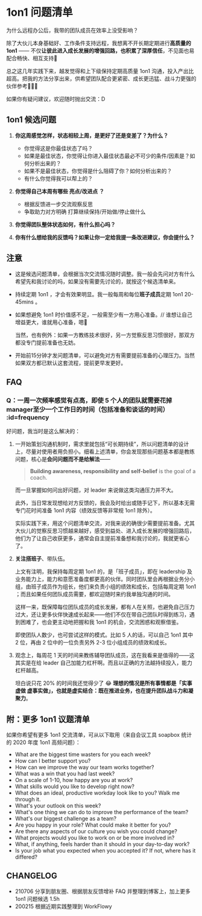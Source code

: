 # 1on1 问题清单


为什么远程办公后，我带的团队成员在效率上没受影响？

除了大伙儿本身基础好、工作条件支持远程，我想离不开长期定期进行**高质量的 1on1** —— 不仅**让彼此进入成长发展的增强回路，也积累了深厚信任**，不见面也易配合畅快、相互支持🤗

总之这几年实践下来，越发觉得和上下级保持定期高质量 1on1 沟通，投入产出比超高。把我的方法分享出来，供希望团队配合更紧密、成长更迅猛、战斗力更强的伙伴参考🏄🏻‍♀️

如果你有疑问建议，欢迎随时抛出交流：D

## 1on1 候选问题

1. **你这周感觉怎样，状态相较上周，是更好了还是变差了？为什么？**
    - 你觉得这是你最佳状态了吗？
    - 如果是最佳状态，你觉得让你进入最佳状态最必不可少的条件/因素是？如何分析出来的？
    - 如果不是最佳状态，你觉得是什么阻碍了你？如何分析出来的？
    - 有什么你觉得我可以帮上的？

2. **你觉得自己本周有哪些 亮点/改进点 ？**
    - 根据反馈进一步交流观察反思
    - 争取助力对方明确 打算继续保持/开始做/停止做什么

3. **你觉得团队整体状态如何，有什么担心吗？**

4. **你有什么想给我的反馈吗？如果让你一定给我提一条改进建议，你会提什么？**



## 注意

* 这是候选问题清单，会根据当次交流情况随时调整。我一般会先问对方有什么希望先和我讨论的吗，如果没有需要先讨论的，就按这个候选清单来。

* 持续定期 1on1 ，才会有效果明显。我一般每周和每位**班子成员**定期 1on1 20-45mins 。

* 如果想避免 1on1 时价值感不足，一般需至少有一方用心准备。// 谁想让自己增益更大，谁就用心准备，嗯🐒
    
    当然，也有例外：如果一方教练技术很好，另一方觉察反思习惯很好，那双方都没专门提前准备也无妨。 

* 开始前15分钟才发问题清单，可以避免对方有需要提前准备的心理压力。当然如果双方都已默认这套流程，提前更早发更好。

## FAQ


### Q：一周一次频率感觉有点高，即使 5 个人的团队就需要花掉manager至少一个工作日的时间（包括准备和谈话的时间） :id=frequency


好问题，我当时是这么解决的：

1. 一开始策划沟通机制时，需求里就包括“可长期持续”，所以问题清单的设计上，尽量对使用者用负担小。细看上述清单，你会发现那些问题基本都是教练问题，核心是**会问问题而不是给解法**——
    
    > **Building awareness, responsibility and self-belief** is the goal of a coach.
    
    而一旦掌握如何问出好问题，对 leader 来说做这类沟通压力并不大。

    此外，当日常发现想给对方反馈的，我会及时给出或随手记下，所以基本无需专门花时间准备 1on1 内容（绩效反馈等非常规 1on1 除外）。
    
    实际实践下来，用这个问题清单交流，对我来说的确很少需要提前准备。尤其大伙儿的觉察反思习惯越来越好，感受到益处、进入成长发展的增强回路后，他们为了让自己收获更多，通常会自主提前准备想和我讨论的，我就更省心了。

2. **关注搭班子**、带队伍。

    上文有注明，我保持每周定期 1on1 的，是「班子成员」，即在 leadership 及业务能力上，能力和意愿准备度都更高的伙伴。同时团队里会再根据业务分小组，由班子成员作为组长，他们来负责小组的绩效和成长，包括每周定期 1on1 ；而且如果任何团队成员需要，都欢迎随时来约我单独沟通的时间。

    这样一来，既保障每位团队成员的成长发展，都有人在关照，也避免自己压力过大，还让更多伙伴快速成长起来——他们不仅在带自己团队时得到练习，遇到困难了，也会更主动地把握和我 1on1 的机会，交流困惑和观察借鉴。

    即使团队人数少，也可尝试这样的模式。比如 5 人的话，可以自己 1on1 其中 2 位，再由 2 位中的一位负责另外 2-3 位小组成员的绩效和成长。


3. 观念上，每周花 1 天的时间来教练辅导团队成员，这在我看来是值得的——这其实是在给 leader 自己加能力杠杆啊。而且以正确的方法越持续投入，能力杠杆越高。

    坦白说只花 20% 的时间我还觉得少了 😂 **理想的情况是所有事情都是「实事虚做 虚事实做」，也就是虚实结合：既在推进业务，也在提升团队战斗力和凝聚力**。

## 附：更多 1on1 议题清单

如果你希望有更多 1on1 交流清单，可从以下取用（来自会议工具 soapbox 统计的 2020 年度 1on1 高频问题）：


* What are the biggest time wasters for you each week?
* How can I better support you?
* How can we improve the way our team works together?
* What was a win that you had last week?
* On a scale of 1-10, how happy are you at work?
* What skills would you like to develop right now?
* What does an ideal, productive workday look like to you? Walk me through it.
* What's your outlook on this week?
* What's one thing we can do to improve the performance of the team?
* What's our biggest challenge as a team?
* Are you happy in your role? What could make it better for you?
* Are there any aspects of our culture you wish you could change?
* What projects would you like to work on or be more involved in?
* What, if anything, feels harder than it should in your day-to-day work?
* Is your job what you expected when you accepted it? If not, where has it differed?


## CHANGELOG 

- 210706 分享到朋友圈、根据朋友反馈增补 FAQ 并整理到博客上，加上更多 1on1 问题候选 1.5h
- 200215 根据近期实践整理到 WorkFlowy 